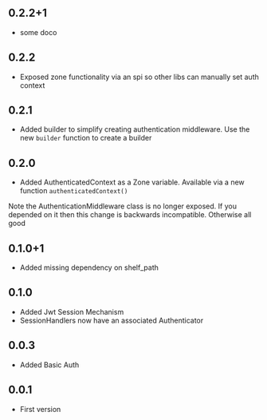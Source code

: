 ## 0.2.2+1

* some doco

## 0.2.2

* Exposed zone functionality via an spi so other libs can manually set 
auth context

## 0.2.1

* Added builder to simplify creating authentication middleware. Use the new 
`builder` function to create a builder

## 0.2.0

* Added AuthenticatedContext as a Zone variable. Available via a new function 
`authenticatedContext()`

Note the AuthenticationMiddleware class is no longer exposed. If you depended
on it then this change is backwards incompatible. Otherwise all good

## 0.1.0+1

* Added missing dependency on shelf_path

## 0.1.0

* Added Jwt Session Mechanism
* SessionHandlers now have an associated Authenticator

## 0.0.3

* Added Basic Auth
 
## 0.0.1

* First version 
